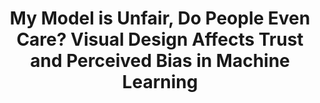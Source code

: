 ---
authors:
- Aimen Gaba
- Zhanna Kaufman
- Jason Cheung
- Marie Shvakel
- Kyle Wm Hall
- Yuriy Brun
- Cindy Xiong Bearfield
link: 
tags:
- machine learning
- fairness
- bias
- trust
- visual design
- gender
- human-subjects studies

title: 'My Model is Unfair, Do People Even Care? Visual Design Affects Trust and Perceived Bias in Machine Learning'
venue: IEEE VIS
year: 2023
---